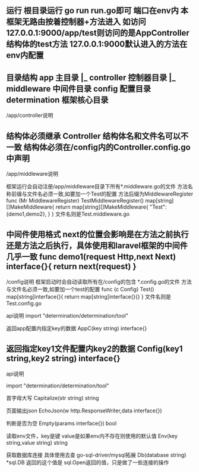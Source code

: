 运行
根目录运行 go run run.go即可
端口在env内
本框架无路由按着控制器+方法进入
如访问127.0.0.1:9000/app/test则访问的是AppController结构体的test方法
127.0.0.1:9000默认进入的方法在env内配置
-----------------------------------------------------
目录结构
app 	主目录
	|_ controller 控制器目录
	|_ middleware 中间件目录
config  配置目录
determination 框架核心目录
-----------------------------------------------------
/app/controller说明

结构体必须继承 Controller
结构体名和文件名可以不一致
结构体必须在/config内的Controller.config.go中声明
-----------------------------------------------------
/app/middleware说明

框架运行会自动注册/app/middleware目录下所有\*.middleware.go的文件
方法名称前缀与文件名必须一致,如要加一个Test的配置 方法后缀为MiddlewareRegister
func (Mr MiddlewareRegister) TestMiddlewareRegister() map[string][]MakeMiddleware{
	return map[string][]MakeMiddleware{
		"Test":{demo1,demo2},
	}
}
文件名则是Test.middleware.go

中间件使用格式
next的位置会影响是在方法之前执行还是方法之后执行，具体使用和laravel框架的中间件几乎一致
func demo1(request Http,next Next) interface{}{
	return next(request)
}
-----------------------------------------------------
/config说明
框架启动时会自动读取所有在/config的包含 \*.config.go的文件
方法与文件名必须一致,如要加一个test的配置
func (c Config) Test() map[string]interface{}{
	return map[string]interface{}{}
}
文件名则是Test.config.go

api说明
import "determination/determination/tool"

返回app配置内指定key的数据
AppC(key string) interface{}

返回指定key1文件配置内key2的数据
Config(key1 string,key2 string) interface{}
-----------------------------------------------------
api说明

import "determination/determination/tool"

首字母大写
Capitalize(str string) string 

页面输出json
EchoJson(w http.ResponseWriter,data interface{})

判断是否为空
Empty(params interface{}) bool

读取env文件，key是键 value是如果env内不存在则使用的默认值
Env(key string,value string) string

获取数据库连接 具体使用去查 go-sql-driver/mysql拓展
Db(database string) *sql.DB  返回的这个值是 sql.Open返回的值，只是做了一些连接的操作